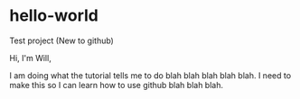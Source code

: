 # hello-world
Test project (New to github)

Hi, I'm Will,

I am doing what the tutorial tells me to do blah blah blah blah blah. I need to make this so I can learn how to use github blah blah blah.
